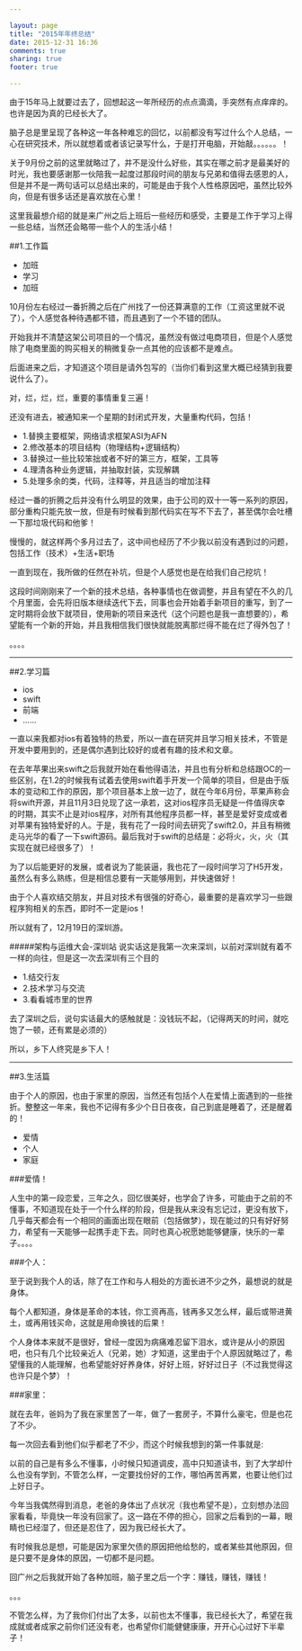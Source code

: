```yaml
---

layout: page
title: "2015年年终总结"
date: 2015-12-31 16:36
comments: true
sharing: true
footer: true

---
```



由于15年马上就要过去了，回想起这一年所经历的点点滴滴，手突然有点痒痒的。也许是因为真的已经长大了。

脑子总是里呈现了各种这一年各种难忘的回忆，以前都没有写过什么个人总结，一心在研究技术，所以就想着或者该记录写什么，于是打开电脑，开始敲。。。。。。！

关于9月份之前的这里就略过了，并不是没什么好些，其实在哪之前才是最美好的时光，我也要感谢那一伙陪我一起度过那段时间的朋友与兄弟和值得去感恩的人，但是并不是一两句话可以总结出来的，可能是由于我个人性格原因吧，虽然比较外向，但是有很多话还是喜欢放在心里！

这里我最想介绍的就是来广州之后上班后一些经历和感受，主要是工作于学习上得一些总结，当然还会略带一些个人的生活小结！

##1.工作篇


* 加班
* 学习
* 加班

10月份左右经过一番折腾之后在广州找了一份还算满意的工作（工资这里就不说了），个人感觉各种待遇都不错，而且遇到了一个不错的团队。

开始我并不清楚这架公司项目的一个情况，虽然没有做过电商项目，但是个人感觉除了电商里面的购买相关的稍微复杂一点其他的应该都不是难点。

后面进来之后，才知道这个项目是请外包写的（当你们看到这里大概已经猜到我要说什么了）。

对，烂，烂，烂，重要的事情重复三遍！

还没有进去，被通知来一个星期的封闭式开发，大量重构代码，包括！

* 1.替换主要框架，网络请求框架ASI为AFN
* 2.修改基本的项目结构（物理结构+逻辑结构）
* 3.替换过一些比较笨拙或者不好的第三方，框架，工具等
* 4.理清各种业务逻辑，并抽取封装，实现解耦
* 5.处理多余的类，代码，注释等，并且适当的增加注释

经过一番的折腾之后并没有什么明显的效果，由于公司的双十一等一系列的原因，部分重构只能先放一放，但是有时候看到那代码实在写不下去了，甚至偶尔会吐槽一下那垃圾代码和他爹！

慢慢的，就这样两个多月过去了，这中间也经历了不少我以前没有遇到过的问题，包括工作（技术）+生活+职场

一直到现在，我所做的任然在补坑，但是个人感觉也是在给我们自己挖坑！

这段时间刚刚来了一个新的技术总结，各种事情也在做调整，并且有望在不久的几个月里面，会先将旧版本继续迭代下去，同事也会开始着手新项目的重写，到了一定时期将会放下就项目，使用新的项目来迭代（这个问题也是我一直想要的），希望能有一个新的开始，并且我相信我们很快就能脱离那烂得不能在烂了得外包了！

。。。。



***




##2.学习篇


* ios
* swift
* 前端
* ......


一直以来我都对ios有着独特的热爱，所以一直在研究并且学习相关技术，不管是开发中要用到的，还是偶尔遇到比较好的或者有趣的技术和文章。

在去年苹果出来swift之后我就开始在看他得语法，并且也有分析和总结跟OC的一些区别，在1.2的时候我有试着去使用swift着手开发一个简单的项目，但是由于版本的变动和工作的原因，那个项目基本上放一边了，就在今年6月份，苹果声称会将swift开源，并且11月3日兑现了这一承若，这对ios程序员无疑是一件值得庆幸的时期，其实不止是对ios程序，对所有其他程序员都一样，甚至是爱好变成或者对苹果有独特爱好的人。于是，我有花了一段时间去研究了swift2.0，并且有稍微走马光华的看了一下swift源码。最后我对于swift的总结是：必将火，火，火（其实现在就已经很多了）！

为了以后能更好的发展，或者说为了能装逼，我也花了一段时间学习了H5开发，虽然么有多么熟练，但是相信总要有一天能够用到，并快速做好！

由于个人喜欢结交朋友，并且对技术有很强的好奇心，最重要的是喜欢学习一些跟程序狗相关的东西，即时不一定是ios！

所以就有了，12月19日的深圳游。

#####架构与运维大会-深圳站
说实话这是我第一次来深圳，以前对深圳就有着不一样的向往，但是这一次去深圳有三个目的

* 1.结交行友
* 2.技术学习与交流
* 3.看看城市里的世界

去了深圳之后，说句实话最大的感触就是：没钱玩不起，（记得两天的时间，就吃饱了一顿，还有累是必须的）

所以，乡下人终究是乡下人！


***


##3.生活篇

由于个人的原因，也由于家里的原因，当然还有包括个人在爱情上面遇到的一些挫折。整整这一年来，我也不记得有多少个日日夜夜，自己到底是睡着了，还是醒着的！

* 爱情
* 个人
* 家庭


###爱情！


人生中的第一段恋爱，三年之久，回忆很美好，也学会了许多，可能由于之前的不懂事，不知道现在处于一个什么样的阶段，但是我从来没有忘记过，更没有放下，几乎每天都会有一个相同的画面出现在眼前（包括做梦），现在能过的只有好好努力，希望有一天能够一起携手走下去。同时也真心祝愿她能够健康，快乐的一辈子。。。。

###个人：


至于说到我个人的话，除了在工作和与人相处的方面长进不少之外，最想说的就是身体。

每个人都知道，身体是革命的本钱，你工资再高，钱再多又怎么样，最后或带进黄土，或再用钱买命，这就是用命换钱的后果！

个人身体本来就不是很好，曾经一度因为病痛难忍留下泪水，或许是从小的原因吧，也只有几个比较亲近人（兄弟，她）才知道，这里由于个人原因就略过了，希望懂我的人能理解，也希望能好好养身体，好好上班，好好过日子（不过我觉得这也许只是个梦）！
 
###家里：



就在去年，爸妈为了我在家里苦了一年，做了一套房子，不算什么豪宅，但是也花了不少。

每一次回去看到他们似乎都老了不少，而这个时候我想到的第一件事就是:

以前的自己是有多么不懂事，小时候只知道调皮，高中只知道读书，到了大学却什么也没有学到，不管怎么样，一定要找份好的工作，哪怕再苦再累，也要让他们过上好日子。

今年当我偶然得到消息，老爸的身体出了点状况（我也希望不是），立刻想办法回家看看，毕竟快一年没有回家了。这一路在不停的担心，回家之后看到的一幕，眼睛也已经湿了，但还是忍住了，因为我已经长大了。

有时候我总是想，可能是因为家里欠债的原因把他给愁的，或者某些其他原因，但是只要不是身体的原因，一切都不是问题。

回广州之后我就开始了各种加班，脑子里之后一个字：赚钱，赚钱，赚钱！

。。。

不管怎么样，为了我你们付出了太多，以前也太不懂事，我已经长大了，希望在我成就或者成家之前你们还没有老，也希望你们能健健康康，开开心心过好下半辈子！




